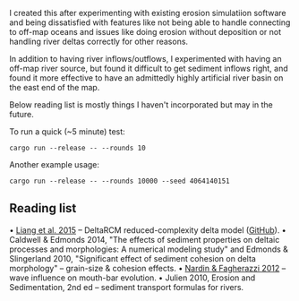 I created this after experimenting with existing erosion simulatiion software and being dissatisfied with features like not being able to handle connecting to off-map oceans and issues like doing erosion without deposition or not handling river deltas correctly for other reasons.

In addition to having river inflows/outflows, I experimented with having an off-map river source, but found it difficult to get sediment inflows right, and found it more effective to have an admittedly highly artificial river basin on the east end of the map.

Below reading list is mostly things I haven't incorporated but may in the future.

To run a quick (~5 minute) test:
```
cargo run --release -- --rounds 10
```

Another example usage:
```
cargo run --release -- --rounds 10000 --seed 4064140151
```

Reading list
------------
• [Liang et al. 2015](https://esurf.copernicus.org/articles/3/67/2015/esurf-3-67-2015.html) – DeltaRCM reduced-complexity delta model ([GitHub](https://github.com/DeltaRCM/pyDeltaRCM)).
• Caldwell & Edmonds 2014, "The effects of sediment properties on deltaic processes and morphologies: A numerical modeling
study" and Edmonds & Slingerland 2010, "Significant effect of sediment cohesion on delta morphology" – grain-size & cohesion effects.
• [Nardin & Fagherazzi 2012](https://agupubs.onlinelibrary.wiley.com/doi/full/10.1029/2012GL051788) – wave influence on mouth-bar evolution.
• Julien 2010, Erosion and Sedimentation, 2nd ed – sediment transport formulas for rivers.